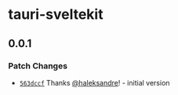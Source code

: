 # tauri-sveltekit

## 0.0.1

### Patch Changes

- [`563dccf`](https://github.com/haleksandre/tauri-sveltekit/commit/563dccfb0bcde956ca6c3fa4670ebe3a94f10fac) Thanks [@haleksandre](https://github.com/haleksandre)! - initial version
